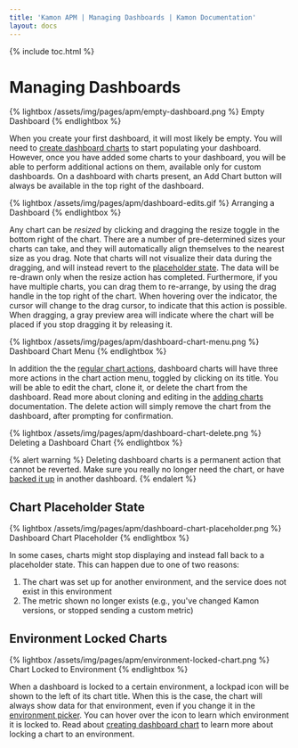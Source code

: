 ```yaml
---
title: 'Kamon APM | Managing Dashboards | Kamon Documentation'
layout: docs
---
```


{% include toc.html %}

Managing Dashboards
===================

{% lightbox /assets/img/pages/apm/empty-dashboard.png %}
Empty Dashboard
{% endlightbox %}

When you create your first dashboard, it will most likely be empty. You will need to [create dashboard charts] to start populating your dashboard. However, once you have added some charts to your dashboard, you will be able to perform additional actions on them, available only for custom dashboards. On a dashboard with charts present, an Add Chart button will always be available in the top right of the dashboard.

{% lightbox /assets/img/pages/apm/dashboard-edits.gif %}
Arranging a Dashboard
{% endlightbox %}

Any chart can be *resized* by clicking and dragging the resize toggle in the bottom right of the chart. There are a number of pre-determined sizes your charts can take, and they will automatically align themselves to the nearest size as you drag. Note that charts will not visualize their data during the dragging, and will instead revert to the [placeholder state]. The data will be re-drawn only when the resize action has completed. Furthermore, if you have multiple charts, you can drag them to re-arrange, by using the drag handle in the top right of the chart. When hovering over the indicator, the cursor will change to the drag cursor, to indicate that this action is possible. When dragging, a gray preview area will indicate where the chart will be placed if you stop dragging it by releasing it.

{% lightbox /assets/img/pages/apm/dashboard-chart-menu.png %}
Dashboard Chart Menu
{% endlightbox %}

In addition the the [regular chart actions], dashboard charts will have three more actions in the chart action menu, toggled by clicking on its title. You will be able to edit the chart, clone it, or delete the chart from the dashboard. Read more about cloning and editing in the [adding charts] documentation. The delete action will simply remove the chart from the dashboard, after prompting for confirmation.

{% lightbox /assets/img/pages/apm/dashboard-chart-delete.png %}
Deleting a Dashboard Chart
{% endlightbox %}

{% alert warning %}
Deleting dashboard charts is a permanent action that cannot be reverted. Make sure you really no longer need the chart, or have [backed it up] in another dashboard.
{% endalert %}

Chart Placeholder State
-----------------------

{% lightbox /assets/img/pages/apm/dashboard-chart-placeholder.png %}
Dashboard Chart Placeholder
{% endlightbox %}

In some cases, charts might stop displaying and instead fall back to a placeholder state. This can happen due to one of two reasons:

1. The chart was set up for another environment, and the service does not exist in this environment
2. The metric shown no longer exists (e.g., you've changed Kamon versions, or stopped sending a custom metric)

Environment Locked Charts
--------------------------

{% lightbox /assets/img/pages/apm/environment-locked-chart.png %}
Chart Locked to Environment
{% endlightbox %}

When a dashboard is locked to a certain environment, a lockpad icon will be shown to the left of its chart title. When this is the case, the chart will always show data for that environment, even if you change it in the [environment picker]. You can hover over the icon to learn which environment it is locked to. Read about [creating dashboard chart][adding charts] to learn more about locking a chart to an environment.


[create dashboard charts]: ../create-edit-dashboard/
[adding charts]: ../create-edit-dashboard/
[placeholder state]: ./#chart-placeholder-state
[regular chart actions]: ../../general/charts/#chart-operations
[backed it up]: ../dashboard-list/#cloning-dashboards
[environment picker]: ../../general/environments/#environment-picker
